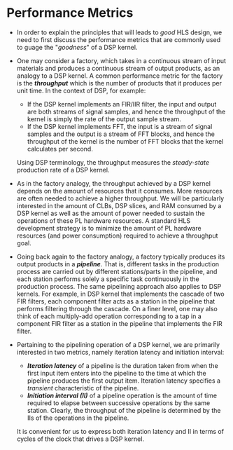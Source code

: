 # Performance Metrics
* In order to explain the principles that will leads to *good* HLS
  design, we need to first discuss the performance metrics that are
  commonly used to guage the "*goodness*" of a DSP kernel.

* One may consider a factory, which takes in a continuous stream of input
  materials and produces a continuous stream of output products, as an
  analogy to a DSP kernel. A common performance metric for the
  factory is the ***throughput*** which is the number of products that
  it produces per unit time. In the context of DSP, for example:
  - If the DSP kernel implements an FIR/IIR filter, the input and output are
     both streams of signal samples, and hence the throughput of the kernel
     is simply the rate of the output sample stream. 
  - If the DSP kernel implements FFT, the input is a stream of signal
    samples and the output is a stream of FFT blocks, and hence the
    throughput of the kernel is the number of FFT blocks that the
    kernel calculates per second.
  
  Using DSP terminology, the throughput measures the *steady-state*
  production rate of a DSP kernel.
  
* As in the factory analogy, the throughput achieved by a DSP kernel
  depends on the amount of resources that it consumes. More resources
  are often needed to achieve a higher throughput. We will be
  particularly interested in the amount of CLBs, DSP slices, and RAM
  consumed by a DSP kernel as well as the amount of power needed to
  sustain the operations of these PL hardware resources. A standard
  HLS development strategy is to minimize the amount of PL hardware
  resources (and power consumption) required to achieve a throughput
  goal.

* Going back again to the factory analogy, a factory typically
  produces its output products in a ***pipeline***. That is, different
  tasks in the production process are carried out by different
  stations/parts in the pipeline, and each station performs solely a
  specific task continuously in the production process. The same
  pipelining approach also applies to DSP kernels. For example, in DSP
  kernel that implements the cascade of two FIR filters, each
  component filter acts as a station in the pipeline that performs
  filtering through the cascade. On a finer level, one may also think
  of each multiply-add operation corresponding to a tap in a component
  FIR filter as a station in the pipeline that implements the FIR
  filter.

* Pertaining to the pipelining operation of a DSP kernel, we are
  primarily interested in two metrics, namely iteration latency
  and initiation interval:
  - ***Iteration latency*** of a pipeline is the duration taken from
    when the first input item enters into the pipeline to the time at
    which the pipeline produces the first output item.  Iteration
    latency specifies a *transient* characteristic of the pipeline.
  - ***Initiation interval (II)*** of a pipeline operation is the amount
    of time required to elapse between successive operations by the
    same station. Clearly, the throughput of the pipeline is
    determined by the IIs of the operations in the pipeline.
   
   It is convenient for us to express both iteration latency and II in
   terms of cycles of the clock that drives a DSP kernel.
 

